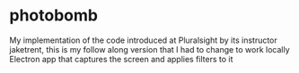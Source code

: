 # photobomb
My implementation of the code introduced at Pluralsight by its instructor jaketrent, this is my follow along version that I had to change to work locally
Electron app that captures the screen and applies filters to it
